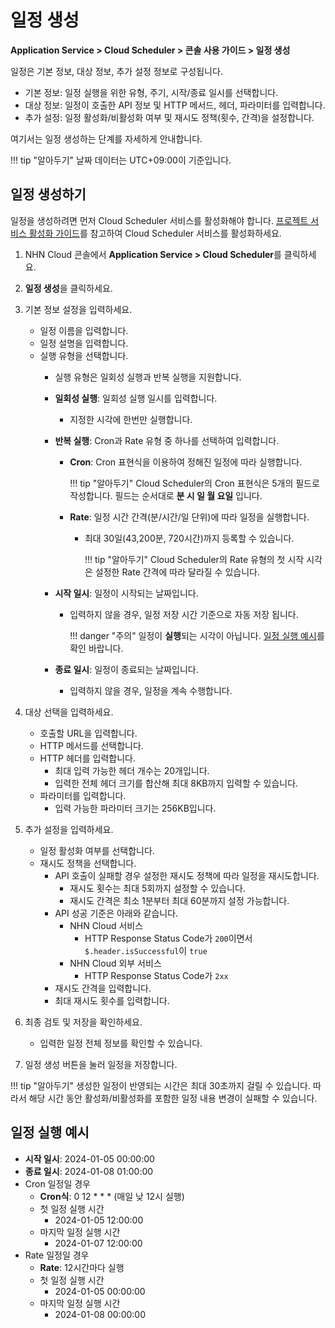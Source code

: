# 일정 생성
**Application Service > Cloud Scheduler > 콘솔 사용 가이드 > 일정 생성**


일정은 기본 정보, 대상 정보, 추가 설정 정보로 구성됩니다.

* 기본 정보: 일정 실행을 위한 유형, 주기, 시작/종료 일시를 선택합니다.
* 대상 정보: 일정이 호출한 API 정보 및 HTTP 메서드, 헤더, 파라미터를 입력합니다.
* 추가 설정: 일정 활성화/비활성화 여부 및 재시도 정책(횟수, 간격)을 설정합니다.

여기서는 일정 생성하는 단계를 자세하게 안내합니다.

!!! tip "알아두기"
    날짜 데이터는 UTC+09:00이 기준입니다.



## 일정 생성하기

일정을 생성하려면 먼저 Cloud Scheduler 서비스를 활성화해야 합니다. [프로젝트 서비스 활성화 가이드](https://docs.nhncloud.com/ko/nhncloud/ko/console-guide/#_21)를 참고하여 Cloud Scheduler 서비스를 활성화하세요.

1. NHN Cloud 콘솔에서 **Application Service > Cloud Scheduler**를 클릭하세요.

2. **일정 생성**을 클릭하세요.

3. 기본 정보 설정을 입력하세요.
    * 일정 이름을 입력합니다. 
    * 일정 설명을 입력합니다.
    * 실행 유형을 선택합니다.
        * 실행 유형은 일회성 실행과 반복 실행을 지원합니다.
        * **일회성 실행**: 일회성 실행 일시를 입력합니다.
            * 지정한 시각에 한번만 실행합니다.
        * **반복 실행**: Cron과 Rate 유형 중 하나를 선택하여 입력합니다.
            * **Cron**: Cron 표현식을 이용하여 정해진 일정에 따라 실행합니다.

                !!! tip "알아두기"
                    Cloud Scheduler의 Cron 표현식은 5개의 필드로 작성합니다.
                    필드는 순서대로 **분 시 일 월 요일** 입니다.

            * **Rate**: 일정 시간 간격(분/시간/일 단위)에 따라 일정을 실행합니다.
                * 최대 30일(43,200분, 720시간)까지 등록할 수 있습니다.

                    !!! tip "알아두기"
                        Cloud Scheduler의 Rate 유형의 첫 시작 시각은 설정한 Rate 간격에 따라 달라질 수 있습니다.

        * **시작 일시**: 일정이 시작되는 날짜입니다.
            * 입력하지 않을 경우, 일정 저장 시간 기준으로 자동 저장 됩니다.
            
                !!! danger "주의"
                    일정이 **실행**되는 시각이 아닙니다. [일정 실행 예시](schedule-execute-example)를 확인 바랍니다.
                    
        * **종료 일시**: 일정이 종료되는 날짜입니다.
            * 입력하지 않을 경우, 일정을 계속 수행합니다.

4. 대상 선택을 입력하세요.
    * 호출할 URL을 입력합니다.
    * HTTP 메서드를 선택합니다.
    * HTTP 헤더를 입력합니다.
        * 최대 입력 가능한 헤더 개수는 20개입니다.
        * 입력한 전체 헤더 크기를 합산해 최대 8KB까지 입력할 수 있습니다.
    * 파라미터를 입력합니다.
        * 입력 가능한 파라미터 크기는 256KB입니다.

5. 추가 설정을 입력하세요.
    * 일정 활성화 여부를 선택합니다.
    * 재시도 정책을 선택합니다.
        * API 호출이 실패할 경우 설정한 재시도 정책에 따라 일정을 재시도합니다.
            * 재시도 횟수는 최대 5회까지 설정할 수 있습니다.
            * 재시도 간격은 최소 1분부터 최대 60분까지 설정 가능합니다.
        * API 성공 기준은 아래와 같습니다.
            * NHN Cloud 서비스
                * HTTP Response Status Code가 `200`이면서 `$.header.isSuccessful`이 `true`
            * NHN Cloud 외부 서비스
                * HTTP Response Status Code가 `2xx`
        * 재시도 간격을 입력합니다.
        * 최대 재시도 횟수를 입력합니다.

6. 최종 검토 및 저장을 확인하세요.
    * 입력한 일정 전체 정보를 확인할 수 있습니다.

7. 일정 생성 버튼을 눌러 일정을 저장합니다.

!!! tip "알아두기"
    생성한 일정이 반영되는 시간은 최대 30초까지 걸릴 수 있습니다. 따라서 해당 시간 동안 활성화/비활성화를 포함한 일정 내용 변경이 실패할 수 있습니다.

## 일정 실행 예시

* **시작 일시**: 2024-01-05 00:00:00
* **종료 일시**: 2024-01-08 01:00:00
* Cron 일정일 경우
    * **Cron식**: 0 12 \* \* \* (매일 낮 12시 실행)
    * 첫 일정 실행 시간
        * 2024-01-05 12:00:00
    * 마지막 일정 실행 시간
        * 2024-01-07 12:00:00
* Rate 일정일 경우
    * **Rate**: 12시간마다 실행
    * 첫 일정 실행 시간
        * 2024-01-05 00:00:00
    * 마지막 일정 실행 시간
        * 2024-01-08 00:00:00